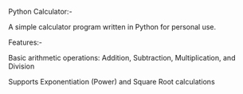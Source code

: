Python Calculator:-

A simple calculator program written in Python for personal use.

Features:-

Basic arithmetic operations: Addition, Subtraction, Multiplication, and Division

Supports Exponentiation (Power) and Square Root calculations


